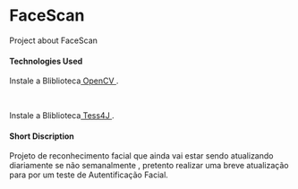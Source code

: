 # FaceScan
Project about FaceScan

#### Technologies Used
<p>Instale a Bliblioteca<a href="https://github.com/opencv/opencv/tree/master/data/haarcascades" target="_blank" rel="noopener noreferrer"> OpenCV </a>.</p><br>
<p>Instale a Bliblioteca<a href="https://sourceforge.net/projects/tess4j/" target="_blank" rel="noopener noreferrer"> Tess4J </a>.</p>

#### Short Discription
Projeto de reconhecimento facial que ainda vai estar sendo atualizando diariamente se não semanalmente , pretento realizar uma breve atualização para por um teste de Autentificação Facial.
